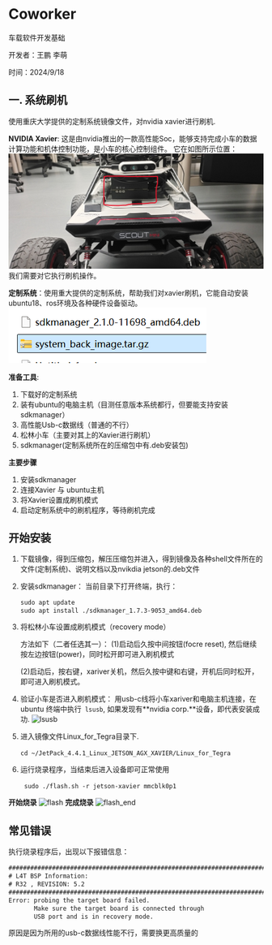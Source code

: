 # Coworker

车载软件开发基础

开发者：王鹏 李萌

时间：2024/9/18

## 一. 系统刷机

使用重庆大学提供的定制系统镜像文件，对nvidia xavier进行刷机.

**NVIDIA Xavier**:
这是由nvidia推出的一款高性能Soc，能够支持完成小车的数据计算功能和机体控制功能，是小车的核心控制组件。
它在如图所示位置：
![xavier_car](./img/xavier_car.jpg)
我们需要对它执行刷机操作。

**定制系统**：使用重大提供的定制系统，帮助我们对xavier刷机，它能自动安装ubuntu18、ros环境及各种硬件设备驱动。
![system](./img/system.png)


**准备工具**:

1. 下载好的定制系统
2. 装有ubuntu的电脑主机（目测任意版本系统都行，但要能支持安装sdkmanager）
3. 高性能Usb-c数据线（普通的不行）
4. 松林小车（主要对其上的Xavier进行刷机）
5. sdkmanager(定制系统所在的压缩包中有.deb安装包)

**主要步骤**

1. 安装sdkmanager
2. 连接Xavier 与 ubuntu主机
3. 将Xavier设置成刷机模式
4. 启动定制系统中的刷机程序，等待刷机完成 


## 开始安装

1. 下载镜像，得到压缩包，解压压缩包并进入，得到镜像及各种shell文件所在的文件(定制系统)、说明文档以及nvikdia jetson的.deb文件

2. 安装sdkmanager： 当前目录下打开终端，执行：

   ```
   sudo apt update
   sudo apt install ./sdkmanager_1.7.3-9053_amd64.deb
   ```

3. 将松林小车设置成刷机模式（recovery mode）

   方法如下（二者任选其一）：
   (1)启动后久按中间按钮(focre reset), 然后继续按左边按钮(power)，同时松开即可进入刷机模式			

   (2)启动后，按右键，xariver关机，然后久按中键和右键，开机后同时松开，即可进入刷机模式。


4.  验证小车是否进入刷机模式： 用usb-c线将小车xariver和电脑主机连接，在ubuntu 终端中执行``` lsusb```, 如果发现有**nvidia corp.**设备，即代表安装成功.
![lsusb](./img/lsusb.png)

5. 进入镜像文件Linux_for_Tegra目录下.

   ```cd ~/JetPack_4.4.1_Linux_JETSON_AGX_XAVIER/Linux_for_Tegra```

6. 运行烧录程序，当结束后进入设备即可正常使用

   ``` sudo ./flash.sh -r jetson-xavier mmcblk0p1```

**开始烧录**
![flash](./img/start_flash.jpg)
**完成烧录**
![flash_end](./img/end_flash.jpg)


## 常见错误

执行烧录程序后，出现以下报错信息：
```
###############################################################################
# L4T BSP Information:
# R32 , REVISION: 5.2
###############################################################################
Error: probing the target board failed.
       Make sure the target board is connected through 
       USB port and is in recovery mode.
```
原因是因为所用的usb-c数据线性能不行，需要换更高质量的